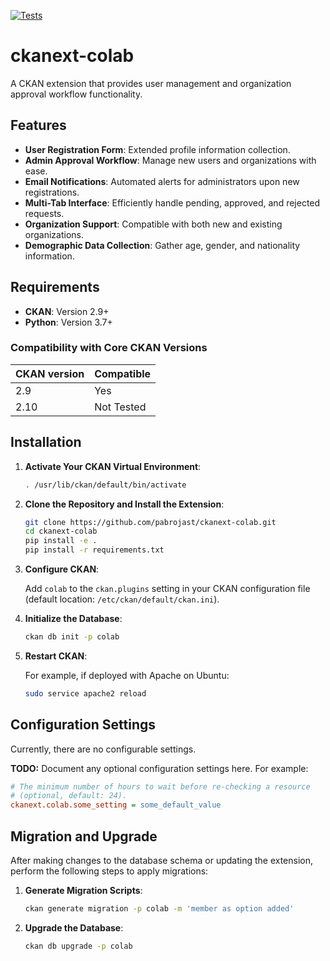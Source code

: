 [![Tests](https://github.com/pabrojst/ckanext-colab/workflows/Tests/badge.svg?branch=main)](https://github.com/pabrojst/ckanext-colab/actions)

# ckanext-colab

A CKAN extension that provides user management and organization approval workflow functionality.

## Features

- **User Registration Form**: Extended profile information collection.
- **Admin Approval Workflow**: Manage new users and organizations with ease.
- **Email Notifications**: Automated alerts for administrators upon new registrations.
- **Multi-Tab Interface**: Efficiently handle pending, approved, and rejected requests.
- **Organization Support**: Compatible with both new and existing organizations.
- **Demographic Data Collection**: Gather age, gender, and nationality information.

## Requirements

- **CKAN**: Version 2.9+
- **Python**: Version 3.7+

### Compatibility with Core CKAN Versions

| CKAN version | Compatible    |
|--------------|---------------|
| 2.9          | Yes           |
| 2.10         | Not Tested    |

## Installation

1. **Activate Your CKAN Virtual Environment**:

    ```bash
    . /usr/lib/ckan/default/bin/activate
    ```

2. **Clone the Repository and Install the Extension**:

    ```bash
    git clone https://github.com/pabrojast/ckanext-colab.git
    cd ckanext-colab
    pip install -e .
    pip install -r requirements.txt
    ```

3. **Configure CKAN**:

    Add `colab` to the `ckan.plugins` setting in your CKAN configuration file (default location: `/etc/ckan/default/ckan.ini`).

4. **Initialize the Database**:

    ```bash
    ckan db init -p colab
    ```

5. **Restart CKAN**:

    For example, if deployed with Apache on Ubuntu:

    ```bash
    sudo service apache2 reload
    ```

## Configuration Settings

Currently, there are no configurable settings. 

**TODO:** Document any optional configuration settings here. For example:

```ini
# The minimum number of hours to wait before re-checking a resource
# (optional, default: 24).
ckanext.colab.some_setting = some_default_value
```

## Migration and Upgrade

After making changes to the database schema or updating the extension, perform the following steps to apply migrations:

1. **Generate Migration Scripts**:

    ```bash
    ckan generate migration -p colab -m 'member as option added'
    ```

2. **Upgrade the Database**:

    ```bash
    ckan db upgrade -p colab
    ```

